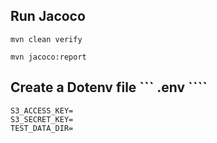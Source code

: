## Run Jacoco

```
mvn clean verify
```

```
mvn jacoco:report
```

## Create a Dotenv file ``` .env ````

```
S3_ACCESS_KEY=
S3_SECRET_KEY=
TEST_DATA_DIR=
```
